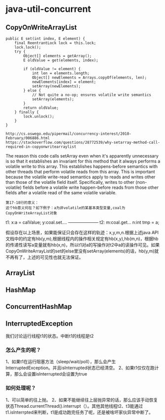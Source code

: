 # java-util-concurrent

## CopyOnWriteArrayList
    public E set(int index, E element) {
        final ReentrantLock lock = this.lock;
        lock.lock();
        try {
            Object[] elements = getArray();
            E oldValue = get(elements, index);

            if (oldValue != element) {
                int len = elements.length;
                Object[] newElements = Arrays.copyOf(elements, len);
                newElements[index] = element;
                setArray(newElements);
            } else {
                // Not quite a no-op; ensures volatile write semantics
                setArray(elements);
            }
            return oldValue;
        } finally {
            lock.unlock();
        }
    }
    
    http://cs.oswego.edu/pipermail/concurrency-interest/2010-February/006886.html
    https://stackoverflow.com/questions/28772539/why-setarray-method-call-required-in-copyonwritearraylist
    
    
The reason this code calls setArray even when it's apparently unnecessary is so that it establishes an invariant for this method that it always performs a volatile write to this array. This establishes happens-before semantics with other threads that perform volatile reads from this array. This is important because the volatile write-read semantics apply to reads and writes other than those of the volatile field itself. Specifically, writes to other (non-volatile) fields before a volatile write happen-before reads from those other fields after a volatile read of the same volatile variable. 
    
    
    第17-18行的意义：
    这个hb意义何在？如下例子：a为非volatile的某基本类型变量,coal为CopyOnWriteArrayList对象
t1:
x:a = calValue;
y:coal.set….
———————
t2:
m:coal.get…
n:int tmp = a;

假设存在以上场景，如果能保证只会存在这样的轨迹：x,y,m,n.根据上述java API文档中的约定有hb(y,m),根据线程内的操作相关规定有hb(x,y),hb(m,n)，根据hb的传递性读写a变量就有hb(x,n)，所以t1对a的写操作对t2中a的读操作可见。如果CopyOnWriteArrayList的set的else里没有setArray(elements)的话，hb(y,m)就不再有了，上述的可见性也就无法保证。


## ArrayList

## HashMap

## ConcurrentHashMap


## InterruptedException
我们讨论运行线程t1的状态。中断t1的线程是t2
### 怎么产生的呢？
1、如果t1在运行阻塞方法（sleep/wait/poll），那么会产生InterruptedException。并且isInterrupted状态已经清空。
2、如果t1仅仅在跑计算，那么会设置isInterrupted会设置为true
### 如何处理呢？
1、可以简单的往上抛。
2、如果不能继续往上层抛异常的话，那么应该手动恢复状态Thread.currentThread().interrupt（）。其他其他线程t2、t3能通过t1.isInterrpted来判断，t1是成功跑完任务了呢，还是被啥坏家伙异常中断了。


